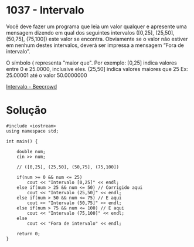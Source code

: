 # 1037 - Intervalo

Você deve fazer um programa que leia um valor qualquer e apresente uma mensagem dizendo em qual dos seguintes intervalos ([0,25], (25,50], (50,75], (75,100]) este valor se encontra. Obviamente se o valor não estiver em nenhum destes intervalos, deverá ser impressa a mensagem “Fora de intervalo”.

O símbolo ( representa "maior que". Por exemplo:
[0,25]  indica valores entre 0 e 25.0000, inclusive eles.
(25,50] indica valores maiores que 25 Ex: 25.00001 até o valor 50.0000000

[Intervalo - Beecrowd](https://www.beecrowd.com.br/judge/pt/problems/view/1037)

# Solução

```
#include <iostream>
using namespace std;

int main() {
    
    double num; 
    cin >> num;
    
    // ([0,25], (25,50], (50,75], (75,100])
    
    if(num >= 0 && num <= 25)
        cout << "Intervalo [0,25]" << endl;
    else if(num > 25 && num <= 50) // Corrigido aqui
        cout << "Intervalo (25,50]" << endl;
    else if(num > 50 && num <= 75) // E aqui
        cout << "Intervalo (50,75]" << endl;
    else if(num > 75 && num <= 100) // E aqui
        cout << "Intervalo (75,100]" << endl;
    else
        cout << "Fora de intervalo" << endl;

    return 0;
}

```